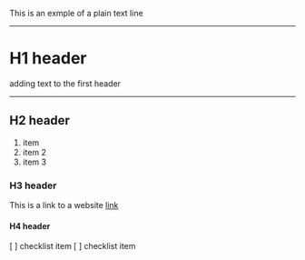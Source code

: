 This is an exmple of a plain text line

---


# H1 header

adding text to the first header

---

## H2 header

1. item
2. item 2
3. item 3

### H3 header

This is a link to a website [link](google.com)


#### H4 header
[ ] checklist item
[ ] checklist item 


